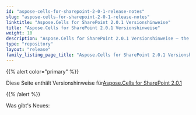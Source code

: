 ```yaml
---
id: "aspose-cells-for-sharepoint-2-0-1-release-notes"
slug: "aspose-cells-for-sharepoint-2-0-1-release-notes"
linktitle: "Aspose.Cells for SharePoint 2.0.1 Versionshinweise"
title: "Aspose.Cells for SharePoint 2.0.1 Versionshinweise"
weight: 10
description: "Aspose.Cells for SharePoint 2.0.1 Versionshinweise – the latest updates and fixes."
type: "repository"
layout: "release"
family_listing_page_title: "Aspose.Cells for SharePoint 2.0.1 Versionshinweise"
---
```

{{% alert color="primary" %}} 

 Diese Seite enthält Versionshinweise für[Aspose.Cells for SharePoint 2.0.1](https://releases.aspose.com/cells/sharepoint/new-releases/aspose.cells-for-sharepoint-2.0.1/)

{{% /alert %}} 

 Was gibt's Neues:
